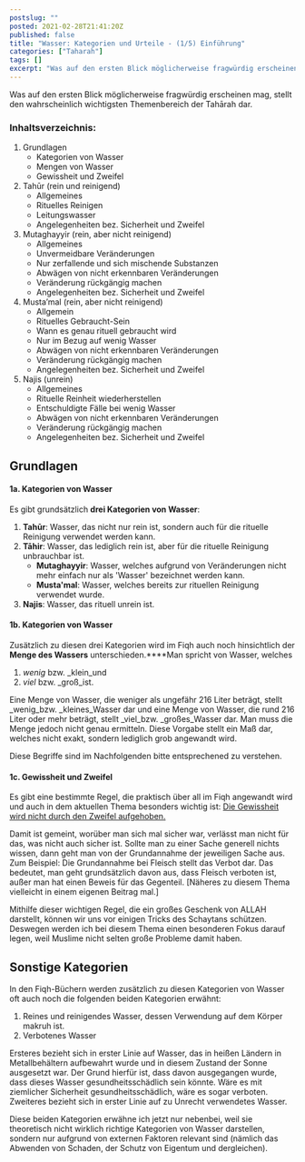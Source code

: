```yaml
---
postslug: ""
posted: 2021-02-28T21:41:20Z
published: false
title: "Wasser: Kategorien und Urteile - (1/5) Einführung"
categories: ["Taharah"]
tags: []
excerpt: "Was auf den ersten Blick möglicherweise fragwürdig erscheinen mag, stellt den wahrscheinlich wichti..."
---
```


Was auf den ersten Blick möglicherweise fragwürdig erscheinen mag, stellt den wahrscheinlich wichtigsten Themenbereich der Tahārah dar.

### Inhaltsverzeichnis:

1. Grundlagen
    * Kategorien von Wasser
    * Mengen von Wasser
    * Gewissheit und Zweifel
2. Tahūr (rein und reinigend)
    * Allgemeines
    * Rituelles Reinigen
    * Leitungswasser
    * Angelegenheiten bez. Sicherheit und Zweifel
3. Mutaghayyir (rein, aber nicht reinigend)
    * Allgemeines
    * Unvermeidbare Veränderungen
    * Nur zerfallende und sich mischende Substanzen
    * Abwägen von nicht erkennbaren Veränderungen
    * Veränderung rückgängig machen
    * Angelegenheiten bez. Sicherheit und Zweifel
4. Musta’mal (rein, aber nicht reinigend)
    * Allgemein
    * Rituelles Gebraucht-Sein
    * Wann es genau rituell gebraucht wird
    * Nur im Bezug auf wenig Wasser
    * Abwägen von nicht erkennbaren Veränderungen
    * Veränderung rückgängig machen
    * Angelegenheiten bez. Sicherheit und Zweifel
5. Najis (unrein)
    * Allgemeines
    * Rituelle Reinheit wiederherstellen
    * Entschuldigte Fälle bei wenig Wasser
    * Abwägen von nicht erkennbaren Veränderungen
    * Veränderung rückgängig machen
    * Angelegenheiten bez. Sicherheit und Zweifel

## Grundlagen

#### 1a. Kategorien von Wasser

Es gibt grundsätzlich **drei Kategorien von Wasser**:

1. **Tahūr**: Wasser, das nicht nur rein ist, sondern auch für die rituelle Reinigung verwendet werden kann.
2. **Tāhir**: Wasser, das lediglich rein ist, aber für die rituelle Reinigung unbrauchbar ist.
    * **Mutaghayyir**: Wasser, welches aufgrund von Veränderungen nicht mehr einfach nur als 'Wasser' bezeichnet werden kann.
    * **Musta'mal**: Wasser, welches bereits zur rituellen Reinigung verwendet wurde.
3. **Najis**: Wasser, das rituell unrein ist.

#### 1b. Kategorien von Wasser

Zusätzlich zu diesen drei Kategorien wird im Fiqh auch noch hinsichtlich der **Menge des Wassers** unterschieden.****Man spricht von Wasser, welches

1. _wenig_ bzw. _klein_und
2. _viel_ bzw. _groß_ist.

Eine Menge von Wasser, die weniger als ungefähr 216 Liter beträgt, stellt _wenig_bzw. _kleines_Wasser dar und eine Menge von Wasser, die rund 216 Liter oder mehr beträgt, stellt _viel_bzw. _großes_Wasser dar. Man muss die Menge jedoch nicht genau ermitteln. Diese Vorgabe stellt ein Maß dar, welches nicht exakt, sondern lediglich grob angewandt wird.

Diese Begriffe sind im Nachfolgenden bitte entsprechened zu verstehen.

#### 1c. Gewissheit und Zweifel

Es gibt eine bestimmte Regel, die praktisch über all im Fiqh angewandt wird und auch in dem aktuellen Thema besonders wichtig ist: <span style="text-decoration: underline;">Die Gewissheit wird nicht durch den Zweifel aufgehoben.</span>

Damit ist gemeint, worüber man sich mal sicher war, verlässt man nicht für das, was nicht auch sicher ist. Sollte man zu einer Sache generell nichts wissen, dann geht man von der Grundannahme der jeweiligen Sache aus. Zum Beispiel: Die Grundannahme bei Fleisch stellt das Verbot dar. Das bedeutet, man geht grundsätzlich davon aus, dass Fleisch verboten ist, außer man hat einen Beweis für das Gegenteil. [Näheres zu diesem Thema vielleicht in einem eigenen Beitrag mal.]

Mithilfe dieser wichtigen Regel, die ein großes Geschenk von ALLAH darstellt, können wir uns vor einigen Tricks des Schaytans schützen. Deswegen werden ich bei diesem Thema einen besonderen Fokus darauf legen, weil Muslime nicht selten große Probleme damit haben.

## Sonstige Kategorien

In den Fiqh-Büchern werden zusätzlich zu diesen Kategorien von Wasser oft auch noch die folgenden beiden Kategorien erwähnt:

1. Reines und reinigendes Wasser, dessen Verwendung auf dem Körper makruh ist.
2. Verbotenes Wasser

Ersteres bezieht sich in erster Linie auf Wasser, das in heißen Ländern in Metallbehältern aufbewahrt wurde und in diesem Zustand der Sonne ausgesetzt war. Der Grund hierfür ist, dass davon ausgegangen wurde, dass dieses Wasser gesundheitsschädlich sein könnte. Wäre es mit ziemlicher Sicherheit gesundheitsschädlich, wäre es sogar verboten. Zweiteres bezieht sich in erster Linie auf zu Unrecht verwendetes Wasser.

Diese beiden Kategorien erwähne ich jetzt nur nebenbei, weil sie theoretisch nicht wirklich richtige Kategorien von Wasser darstellen, sondern nur aufgrund von externen Faktoren relevant sind (nämlich das Abwenden von Schaden, der Schutz von Eigentum und dergleichen).